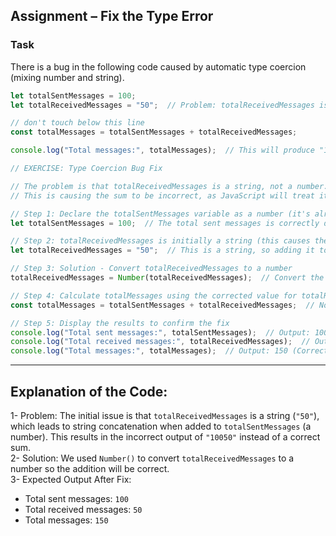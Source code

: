  ## Assignment – Fix the Type Error
 ### Task
There is a bug in the following code caused by automatic type coercion (mixing number and string).
```js
let totalSentMessages = 100;
let totalReceivedMessages = "50";  // Problem: totalReceivedMessages is a string

// don't touch below this line
const totalMessages = totalSentMessages + totalReceivedMessages;

console.log("Total messages:", totalMessages);  // This will produce "10050" (string concatenation)

// EXERCISE: Type Coercion Bug Fix

// The problem is that totalReceivedMessages is a string, not a number.
// This is causing the sum to be incorrect, as JavaScript will treat it as a string when performing the addition.

// Step 1: Declare the totalSentMessages variable as a number (it's already correct here)
let totalSentMessages = 100;  // The total sent messages is correctly declared as a number

// Step 2: totalReceivedMessages is initially a string (this causes the bug)
let totalReceivedMessages = "50";  // This is a string, so adding it to a number will result in string concatenation instead of addition

// Step 3: Solution - Convert totalReceivedMessages to a number
totalReceivedMessages = Number(totalReceivedMessages);  // Convert the string "50" to the number 50 using Number()

// Step 4: Calculate totalMessages using the corrected value for totalReceivedMessages
const totalMessages = totalSentMessages + totalReceivedMessages;  // Now the result will be 100 + 50 = 150

// Step 5: Display the results to confirm the fix
console.log("Total sent messages:", totalSentMessages);  // Output: 100 (This remains unchanged)
console.log("Total received messages:", totalReceivedMessages);  // Output: 50 (Now correctly a number)
console.log("Total messages:", totalMessages);  // Output: 150 (Correct sum after the fix)
```
---
## Explanation of the Code:
1- Problem: The initial issue is that `totalReceivedMessages` is a string (`"50"`), which leads to string concatenation when added to `totalSentMessages` (a number). This results in the incorrect output of `"10050"` instead of a correct sum.  
2- Solution: We used `Number()` to convert `totalReceivedMessages` to a number so the addition will be correct.  
3- Expected Output After Fix: 
  - Total sent messages: `100`
  - Total received messages: `50`
  - Total messages: `150`
